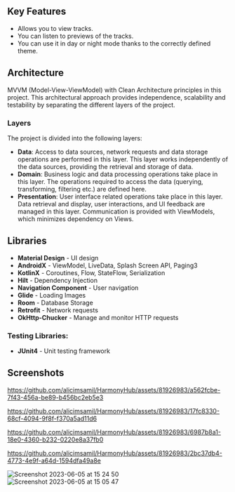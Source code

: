 ## Key Features
- Allows you to view tracks.
- You can listen to previews of the tracks.
- You can use it in day or night mode thanks to the correctly defined theme.

## Architecture
MVVM (Model-View-ViewModel) with Clean Architecture principles in this project. 
This architectural approach provides independence, scalability and testability
by separating the different layers of the project.

### Layers
The project is divided into the following layers:

- **Data**: Access to data sources, network requests and data storage operations are performed in this layer. This layer works independently of the data sources, providing the retrieval and storage of data.
- **Domain**: Business logic and data processing operations take place in this layer. The operations required to access the data (querying, transforming, filtering etc.) are defined here.
- **Presentation**: User interface related operations take place in this layer. Data retrieval and display, user interactions, and UI feedback are managed in this layer. Communication is provided with ViewModels, which minimizes dependency on Views.

## Libraries
- **Material Design** - UI design
- **AndroidX** - ViewModel, LiveData, Splash Screen API, Paging3
- **KotlinX** - Coroutines, Flow, StateFlow, Serialization
- **Hilt** -  Dependency Injection
- **Navigation Component** - User navigation
- **Glide** - Loading Images
- **Room** - Database Storage
- **Retrofit** - Network requests
- **OkHttp-Chucker** - Manage and monitor HTTP requests


### Testing Libraries:
- **JUnit4** - Unit testing framework

## Screenshots


https://github.com/alicimsamil/HarmonyHub/assets/81926983/a562fcbe-7f43-456a-be89-b456bc2eb5e3


https://github.com/alicimsamil/HarmonyHub/assets/81926983/17fc8330-68cf-4094-9f8f-f370a5ad11d6


https://github.com/alicimsamil/HarmonyHub/assets/81926983/6987b8a1-18e0-4360-b232-0220e8a37fb0


https://github.com/alicimsamil/HarmonyHub/assets/81926983/2bc37db4-4773-4e9f-a64d-1594dfa49a8e

![Screenshot 2023-06-05 at 15 24 50](https://github.com/alicimsamil/HarmonyHub/assets/81926983/2755042f-ca63-4220-b9c6-a6763790caae)
![Screenshot 2023-06-05 at 15 05 47](https://github.com/alicimsamil/HarmonyHub/assets/81926983/939ed13f-e739-4c81-95a9-765295db62b6)
